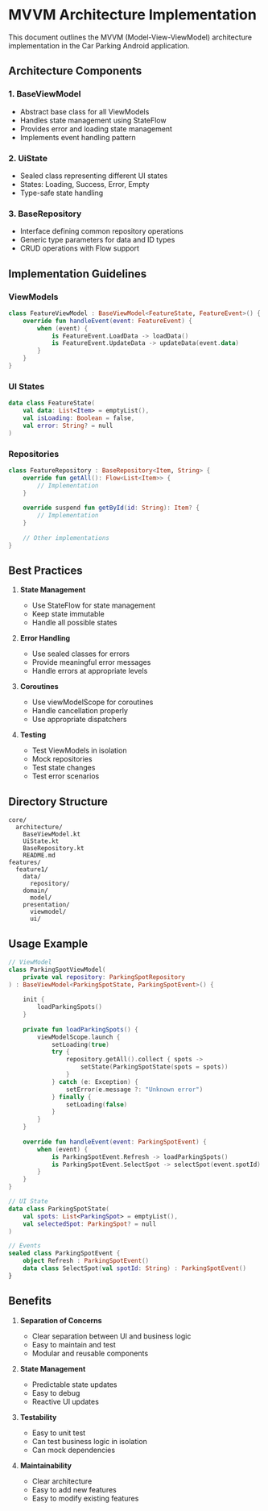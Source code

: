 # MVVM Architecture Implementation

This document outlines the MVVM (Model-View-ViewModel) architecture implementation in the Car Parking Android application.

## Architecture Components

### 1. BaseViewModel
- Abstract base class for all ViewModels
- Handles state management using StateFlow
- Provides error and loading state management
- Implements event handling pattern

### 2. UiState
- Sealed class representing different UI states
- States: Loading, Success, Error, Empty
- Type-safe state handling

### 3. BaseRepository
- Interface defining common repository operations
- Generic type parameters for data and ID types
- CRUD operations with Flow support

## Implementation Guidelines

### ViewModels
```kotlin
class FeatureViewModel : BaseViewModel<FeatureState, FeatureEvent>() {
    override fun handleEvent(event: FeatureEvent) {
        when (event) {
            is FeatureEvent.LoadData -> loadData()
            is FeatureEvent.UpdateData -> updateData(event.data)
        }
    }
}
```

### UI States
```kotlin
data class FeatureState(
    val data: List<Item> = emptyList(),
    val isLoading: Boolean = false,
    val error: String? = null
)
```

### Repositories
```kotlin
class FeatureRepository : BaseRepository<Item, String> {
    override fun getAll(): Flow<List<Item>> {
        // Implementation
    }
    
    override suspend fun getById(id: String): Item? {
        // Implementation
    }
    
    // Other implementations
}
```

## Best Practices

1. **State Management**
   - Use StateFlow for state management
   - Keep state immutable
   - Handle all possible states

2. **Error Handling**
   - Use sealed classes for errors
   - Provide meaningful error messages
   - Handle errors at appropriate levels

3. **Coroutines**
   - Use viewModelScope for coroutines
   - Handle cancellation properly
   - Use appropriate dispatchers

4. **Testing**
   - Test ViewModels in isolation
   - Mock repositories
   - Test state changes
   - Test error scenarios

## Directory Structure

```
core/
  architecture/
    BaseViewModel.kt
    UiState.kt
    BaseRepository.kt
    README.md
features/
  feature1/
    data/
      repository/
    domain/
      model/
    presentation/
      viewmodel/
      ui/
```

## Usage Example

```kotlin
// ViewModel
class ParkingSpotViewModel(
    private val repository: ParkingSpotRepository
) : BaseViewModel<ParkingSpotState, ParkingSpotEvent>() {
    
    init {
        loadParkingSpots()
    }
    
    private fun loadParkingSpots() {
        viewModelScope.launch {
            setLoading(true)
            try {
                repository.getAll().collect { spots ->
                    setState(ParkingSpotState(spots = spots))
                }
            } catch (e: Exception) {
                setError(e.message ?: "Unknown error")
            } finally {
                setLoading(false)
            }
        }
    }
    
    override fun handleEvent(event: ParkingSpotEvent) {
        when (event) {
            is ParkingSpotEvent.Refresh -> loadParkingSpots()
            is ParkingSpotEvent.SelectSpot -> selectSpot(event.spotId)
        }
    }
}

// UI State
data class ParkingSpotState(
    val spots: List<ParkingSpot> = emptyList(),
    val selectedSpot: ParkingSpot? = null
)

// Events
sealed class ParkingSpotEvent {
    object Refresh : ParkingSpotEvent()
    data class SelectSpot(val spotId: String) : ParkingSpotEvent()
}
```

## Benefits

1. **Separation of Concerns**
   - Clear separation between UI and business logic
   - Easy to maintain and test
   - Modular and reusable components

2. **State Management**
   - Predictable state updates
   - Easy to debug
   - Reactive UI updates

3. **Testability**
   - Easy to unit test
   - Can test business logic in isolation
   - Can mock dependencies

4. **Maintainability**
   - Clear architecture
   - Easy to add new features
   - Easy to modify existing features 